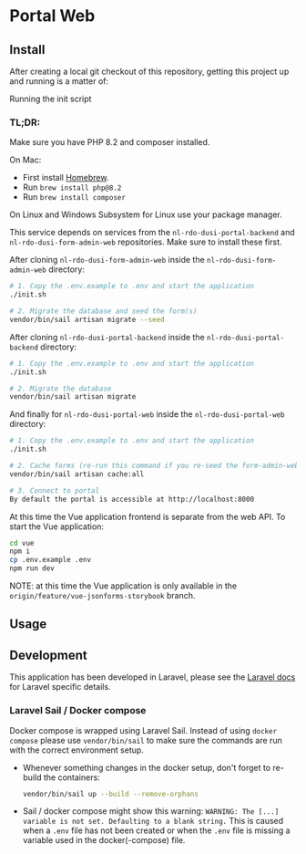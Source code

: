 # Portal Web

## Install

After creating a local git checkout of this repository, getting this project up
and running is a matter of:

Running the init script

### TL;DR:

Make sure you have PHP 8.2 and composer installed.

On Mac:
- First install [Homebrew](https://brew.sh).
- Run `brew install php@8.2`
- Run `brew install composer`

On Linux and Windows Subsystem for Linux use your package manager.

This service depends on services from the `nl-rdo-dusi-portal-backend` and `nl-rdo-dusi-form-admin-web` repositories. Make
sure to install these first.

After cloning `nl-rdo-dusi-form-admin-web` inside the `nl-rdo-dusi-form-admin-web` directory:
```sh
# 1. Copy the .env.example to .env and start the application
./init.sh

# 2. Migrate the database and seed the form(s)
vendor/bin/sail artisan migrate --seed
```

After cloning `nl-rdo-dusi-portal-backend` inside the `nl-rdo-dusi-portal-backend` directory:
```sh
# 1. Copy the .env.example to .env and start the application
./init.sh

# 2. Migrate the database
vendor/bin/sail artisan migrate
```
And finally for `nl-rdo-dusi-portal-web` inside the `nl-rdo-dusi-portal-web` directory:
```sh
# 1. Copy the .env.example to .env and start the application
./init.sh

# 2. Cache forms (re-run this command if you re-seed the form-admin-web database)
vendor/bin/sail artisan cache:all

# 3. Connect to portal
By default the portal is accessible at http://localhost:8000
```

At this time the Vue application frontend is separate from the web API. To start the Vue application:
```sh
cd vue
npm i
cp .env.example .env
npm run dev
```

NOTE: at this time the Vue application is only available in the `origin/feature/vue-jsonforms-storybook` branch.

## Usage


## Development

This application has been developed in Laravel, please see the [Laravel docs][laravel-docs]
for Laravel specific details.

### Laravel Sail / Docker compose

Docker compose is wrapped using Laravel Sail. Instead of using `docker compose` please use `vendor/bin/sail` to make
sure the commands are run with the correct environment setup.

- Whenever something changes in the docker setup, don't forget to re-build the
  containers:
  ```sh
  vendor/bin/sail up --build --remove-orphans
  ```

- Sail / docker compose might show this warning:
  ```WARNING: The [...] variable is not set. Defaulting to a blank string.```
  This is caused when a `.env` file has not been created or when the `.env` file
  is missing a variable used in the docker(-compose) file.

[laravel-docs]: https://laravel.com/docs/10.x
